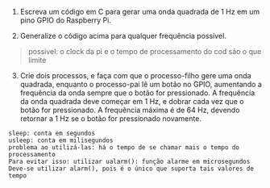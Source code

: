 1. Escreva um código em C para gerar uma onda quadrada de 1 Hz em um pino GPIO do Raspberry Pi.

2. Generalize o código acima para qualquer frequência possível.

>  possivel: o clock da pi e o tempo de processamento do cod são o que limite

3. Crie dois processos, e faça com que o processo-filho gere uma onda quadrada, enquanto o processo-pai lê um botão no GPIO, aumentando a frequência da onda sempre que o botão for pressionado. A frequência da onda quadrada deve começar em 1 Hz, e dobrar cada vez que o botão for pressionado. A frequência máxima é de 64 Hz, devendo retornar a 1 Hz se o botão for pressionado novamente.
````````
sleep: conta em segundos
usleep: conta em milisegundos
problema ao utilizá-las: há o tempo de se chamar mais o tempo do processamento
Para evitar isso: utilizar ualarm(): função alarme em microsegundos
Deve-se utilizar alarm(), pois é o único que suporta tais valores de tempo
````````
